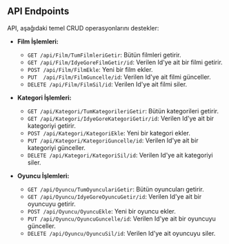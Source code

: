## API Endpoints

API, aşağıdaki temel CRUD operasyonlarını destekler:

- **Film İşlemleri:**
  - `GET /api/Film/TumFilmleriGetir`: Bütün filmleri getirir.
  - `GET /api/Film/IdyeGoreFilmGetir/id`: Verilen Id'ye ait bir filmi getirir.
  - `POST /api/Film/FilmEkle`: Yeni bir film ekler.
  - `PUT  /api/Film/FilmGuncelle/id`: Verilen Id'ye ait filmi günceller.
  - `DELETE /api/Film/FilmSil/id`: Verilen Id'ye ait filmi siler.

- **Kategori İşlemleri:**
  - `GET /api/Kategori/TumKategorileriGetir`: Bütün kategorileri getirir.
  - `GET /api/Kategori/IdyeGoreKategoriGetir/id`: Verilen Id'ye ait bir kategoriyi getirir.
  - `POST /api/Kategori/KategoriEkle`: Yeni bir kategori ekler.
  - `PUT /api/Kategori/KategoriGuncelle/id`: Verilen Id'ye ait bir kategoriyi günceller.
  - `DELETE /api/Kategori/KategoriSil/id`: Verilen Id'ye ait kategoriyi siler.

- **Oyuncu İşlemleri:**
  - `GET /api/Oyuncu/TumOyunculariGetir`: Bütün oyuncuları getirir.
  - `GET /api/Oyuncu/IdyeGoreOyuncuGetir/id`: Verilen Id'ye ait bir oyuncuyu getirir.
  - `POST /api/Oyuncu/OyuncuEkle`: Yeni bir oyuncu ekler.
  - `PUT /api/Oyuncu/OyuncuGuncelle/id`: Verilen Id'ye ait bir oyuncuyu günceller.
  - `DELETE /api/Oyuncu/OyuncuSil/id`: Verilen Id'ye ait oyuncuyu siler.
